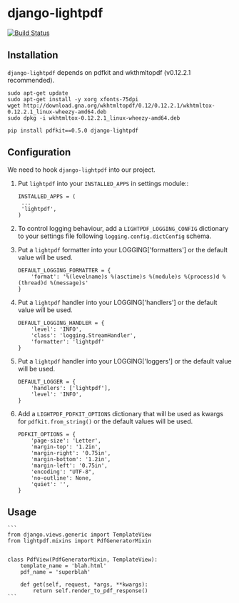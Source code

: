 # django-lightpdf

[![Build Status](https://travis-ci.org/claudiutopriceanu/django-lightpdf.svg?branch=master)](https://travis-ci.org/claudiutopriceanu/django-lightpdf)


Installation
------------

``django-lightpdf`` depends on pdfkit and wkthmltopdf (v0.12.2.1 recommended).

    sudo apt-get update
    sudo apt-get install -y xorg xfonts-75dpi
    wget http://download.gna.org/wkhtmltopdf/0.12/0.12.2.1/wkhtmltox-0.12.2.1_linux-wheezy-amd64.deb
    sudo dpkg -i wkhtmltox-0.12.2.1_linux-wheezy-amd64.deb

    pip install pdfkit==0.5.0 django-lightpdf


Configuration
-------------

We need to hook ``django-lightpdf`` into our project.

1. Put ``lightpdf`` into your ``INSTALLED_APPS`` in settings module::

    ```  
    INSTALLED_APPS = (
     ...
     'lightpdf',
    )
    ```

2. To control logging behaviour, add a ``LIGHTPDF_LOGGING_CONFIG`` dictionary to your settings file following ``logging.config.dictConfig`` schema.

3. Put a ``lightpdf`` formatter into your LOGGING['formatters'] or the default value will be used.

    ```
    DEFAULT_LOGGING_FORMATTER = {
        'format': '%(levelname)s %(asctime)s %(module)s %(process)d %(thread)d %(message)s'
    }
    ```

4. Put a ``lightpdf`` handler into your LOGGING['handlers'] or the default value will be used.

    ```
    DEFAULT_LOGGING_HANDLER = {
        'level': 'INFO',
        'class': 'logging.StreamHandler',
        'formatter': 'lightpdf'
    }
    ```

5. Put a ``lightpdf`` handler into your LOGGING['loggers'] or the default value will be used.

    ```
    DEFAULT_LOGGER = {
        'handlers': ['lightpdf'],
        'level': 'INFO',
    }
    ```

6. Add a ``LIGHTPDF_PDFKIT_OPTIONS`` dictionary that will be used as kwargs for ``pdfkit.from_string()`` or the default values will be used.

    ```
    PDFKIT_OPTIONS = {
        'page-size': 'Letter',
        'margin-top': '1.2in',
        'margin-right': '0.75in',
        'margin-bottom': '1.2in',
        'margin-left': '0.75in',
        'encoding': "UTF-8",
        'no-outline': None,
        'quiet': '',
    }
    ```


Usage
-----
    ```
    from django.views.generic import TemplateView
    from lightpdf.mixins import PdfGeneratorMixin


    class PdfView(PdfGeneratorMixin, TemplateView):
        template_name = 'blah.html'
        pdf_name = 'superblah'

        def get(self, request, *args, **kwargs):
            return self.render_to_pdf_response()
    ```

